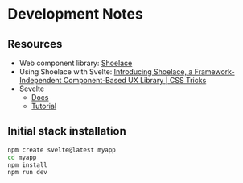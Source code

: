 # Development Notes

## Resources

- Web component library: [Shoelace](https://shoelace.style)
- Using Shoelace with Svelte: [Introducing Shoelace, a Framework-Independent Component-Based UX Library | CSS Tricks](https://css-tricks.com/shoelace-component-frameowrk-introduction/)
- Sevelte
  - [Docs](https://svelte.dev/docs/introduction)
  - [Tutorial](https://learn.svelte.dev/tutorial/welcome-to-svelte)

## Initial stack installation

```bash
npm create svelte@latest myapp
cd myapp
npm install
npm run dev
```
